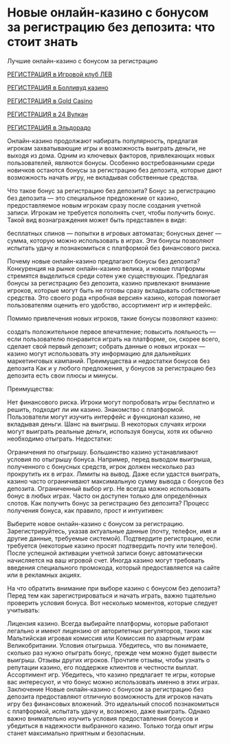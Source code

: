 # Новые онлайн-казино с бонусом за регистрацию без депозита: что стоит знать
Лучшие онлайн-казино с бонусом за регистрацию

[РЕГИСТРАЦИЯ в Игровой клуб ЛЕВ](https://yielddigitals.top?ref=fap_w41726p111_default)

[РЕГИСТРАЦИЯ в Болливуд казино](https://lucky-bo11ywood.top?ref=fap_w41726p129_default)

[РЕГИСТРАЦИЯ в Gold Casino](https://interup-moving.top?ref=fap_w41726p126_default)

[РЕГИСТРАЦИЯ в 24 Вулкан](https://digital-currents.top?ref=fap_w41726p113_default)

[РЕГИСТРАЦИЯ в Эльдорадо](https://digital-pours.top?ref=fap_w41726p112_default)

Онлайн-казино продолжают набирать популярность, предлагая игрокам захватывающие игры и возможность выиграть деньги, не выходя из дома. Одним из ключевых факторов, привлекающих новых пользователей, являются бонусы. Особенно востребованными среди новичков остаются бонусы за регистрацию без депозита, которые дают возможность начать игру, не вкладывая собственные средства.

Что такое бонус за регистрацию без депозита?
Бонус за регистрацию без депозита — это специальное предложение от казино, предоставляемое новым игрокам сразу после создания учетной записи. Игрокам не требуется пополнять счет, чтобы получить бонус. Такой вид вознаграждения может быть представлен в виде:

бесплатных спинов — попытки в игровых автоматах;
бонусных денег — сумма, которую можно использовать в играх.
Эти бонусы позволяют испытать удачу и познакомиться с платформой без финансового риска.

Почему новые онлайн-казино предлагают бонусы без депозита?
Конкуренция на рынке онлайн-казино велика, и новые платформы стремятся выделиться среди сотен уже существующих. Предлагая бонусы за регистрацию без депозита, казино привлекают внимание игроков, которые могут быть не готовы сразу вкладывать собственные средства. Это своего рода «пробная версия» казино, которая помогает пользователям оценить его удобство, ассортимент игр и интерфейс.

Помимо привлечения новых игроков, такие бонусы позволяют казино:

создать положительное первое впечатление;
повысить лояльность — если пользователю понравится играть на платформе, он, скорее всего, сделает свой первый депозит;
собрать данные о новых игроках — казино могут использовать эту информацию для дальнейших маркетинговых кампаний.
Преимущества и недостатки бонусов без депозита
Как и у любого предложения, у бонусов за регистрацию без депозита есть свои плюсы и минусы.

Преимущества:

Нет финансового риска. Игроки могут попробовать игры бесплатно и решить, подходит ли им казино.
Знакомство с платформой. Пользователи могут изучить интерфейс и функционал казино, не вкладывая деньги.
Шанс на выигрыш. В некоторых случаях игроки могут выиграть реальные деньги, используя бонусы, хотя их обычно необходимо отыграть.
Недостатки:

Ограничения по отыгрышу. Большинство казино устанавливают условия по отыгрышу бонуса. Например, перед выводом выигрыша, полученного с бонусных средств, игрок должен несколько раз прокрутить их в играх.
Лимиты на вывод. Даже если удастся выиграть, казино часто ограничивают максимальную сумму вывода с бонусов без депозита.
Ограниченный выбор игр. Не всегда можно использовать бонус в любых играх. Часто он доступен только для определённых слотов.
Как получить бонус за регистрацию без депозита?
Процесс получения бонуса, как правило, прост и интуитивен:

Выберите новое онлайн-казино с бонусом за регистрацию.
Зарегистрируйтесь, указав актуальные данные (почту, телефон, имя и другие данные, требуемые системой).
Подтвердите регистрацию, если требуется (некоторые казино просят подтвердить почту или телефон).
После успешной активации учетной записи бонус автоматически начисляется на ваш игровой счет.
Иногда казино могут требовать введения специального промокода, который предоставляется на сайте или в рекламных акциях.

На что обратить внимание при выборе казино с бонусом без депозита?
Перед тем как зарегистрироваться и начать играть, важно тщательно проверить условия бонуса. Вот несколько моментов, которые следует учитывать:

Лицензия казино. Всегда выбирайте платформы, которые работают легально и имеют лицензию от авторитетных регуляторов, таких как Мальтийская игровая комиссия или Комиссия по азартным играм Великобритании.
Условия отыгрыша. Убедитесь, что вы понимаете, сколько раз нужно отыграть бонус, прежде чем можно будет вывести выигрыш.
Отзывы других игроков. Прочтите отзывы, чтобы узнать о репутации казино, его поддержке клиентов и честности выплат.
Ассортимент игр. Убедитесь, что казино предлагает те игры, которые вас интересуют, и что бонус можно использовать именно в этих играх.
Заключение
Новые онлайн-казино с бонусом за регистрацию без депозита предоставляют отличную возможность для игроков начать игру без финансовых вложений. Это идеальный способ познакомиться с платформой, испытать удачу и, возможно, даже выиграть. Однако важно внимательно изучить условия предоставления бонусов и убедиться в надежности выбранного казино. Только тогда опыт игры станет максимально приятным и безопасным.

